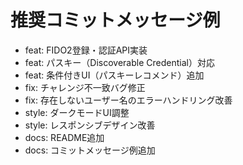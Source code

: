 # 推奨コミットメッセージ例

- feat: FIDO2登録・認証API実装
- feat: パスキー（Discoverable Credential）対応
- feat: 条件付きUI（パスキーレコメンド）追加
- fix: チャレンジ不一致バグ修正
- fix: 存在しないユーザー名のエラーハンドリング改善
- style: ダークモードUI調整
- style: レスポンシブデザイン改善
- docs: README追加
- docs: コミットメッセージ例追加 